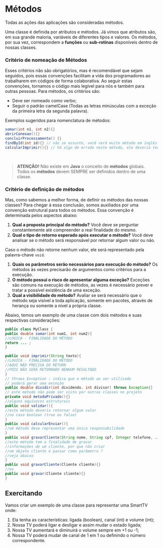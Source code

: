 # Métodos

Todas as ações das aplicações são consideradas métodos.

Uma classe é definida por atributos e métodos. Já vimos que atributos são, em sua grande maioria, variáveis de diferentes tipos e valores. Os métodos, por sua vez, correspondem a **funções** ou **sub-rotinas** disponíveis dentro de nossas classes.

### Critério de nomeação de Métodos[](https://glysns.gitbook.io/java-basico/sintaxe/metodos#criterio-de-nomeacao-de-metodos)

Esses critérios não são obrigatórios, mas é recomendável que sejam seguidos, pois essas convenções facilitam a vida dos programadores ao trabalharem em códigos de forma colaborativa. Ao seguir estas convenções, tornamos o código mais legível para nós e também para outras pessoas. Para métodos, os critérios são:

-   Deve ser nomeado como verbo;
-   Seguir o padrão camelCase (Todas as letras minúsculas com a exceção da primeira letra da segunda palavra).

Exemplos sugeridos para nomenclatura de métodos:
```java
somar(int n1, int n2){}
abrirConexao(){}
concluirProcessamento() {}
findById(int id){} // não se assuste, você verá muito método em inglês em sua jornada
calcularImprimir(){} // há algo de errado neste método, ele deveria ter uma única finalidade
```
​
>__ATENÇÃO!__
>Não existe em **Java** o conceito de **métodos** globais. Todos os **métodos** devem SEMPRE ser definidos dentro de uma classe.

### Critério de definição de métodos[](https://glysns.gitbook.io/java-basico/sintaxe/metodos#criterio-de-definicao-de-metodos)

Mas, como sabemos a melhor forma, de definir os métodos das nossas classes? Para chegar à essa conclusão, somos auxiliados por uma convenção estrutural para todos os métodos. Essa convenção é determinada pelos aspectos abaixo:

1. **Qual a proposta principal do método?** Você deve se perguntar constantemente até compreender a real finalidade do mesmo.
2. **Qual o tipo de retorno esperado após executar o método?** Você deve analisar se o método será responsável por retornar algum valor ou não.

Caso o método não retorne nenhum valor, ele será representado pela palavra-chave `void`.

1. **Quais os parâmetros serão necessários para execução do método?** Os métodos às vezes precisarão de argumentos como critérios para a execução.
2. **O método possui o risco de apresentar alguma exceção?** Exceções são comuns na execução de métodos, as vezes é necessário prever e tratar a possível existência de uma exceção.
3. **Qual a visibilidade do método?** Avaliar se será necessário que o método seja visível a toda aplicação, somente em pacotes, através de herança ou somente a nível a própria classe.

Abaixo, temos um exemplo de uma classe com dois métodos e suas respectivas considerações:

```java
public class MyClass {
public double somar(int num1, int num2){
//LOGICA - FINALIDADE DO MÉTODO
return ... ;
}

public void imprimir(String texto){
//LOGICA - FINALIDADE DO MÉTODO
//AQUI NÃO PRECISA DO RETURN
//POIS NÃO SERÁ RETORNADO NENHUM RESULTADO
}
// throws Exception : indica que o método ao ser utilizado
// poderá gerar uma exceção
public double dividir(int dividendo, int divisor) throws Exception{}
// este método não pode ser visto por outras classes no projeto
private void metodoPrivado(){}
//alguns equívocos estruturais
public void validar(){
//este método deveria retornar algum valor
//no caso boolean (true ou false)
}
public void calcularEnviar(){
//um método deve representar uma única responsabilidade
}
public void gravarCliente(String nome, String cpf, Integer telefone, ....){
//este método tem a finalidade de gravar
//informações de um cliente, por que não criar
//um objeto cliente e passar como parâmetro ?
//veja abaixo
}
public void gravarCliente(Cliente cliente){}
//ou
public void gravar(Cliente cliente){}
}
```

## Exercitando[](https://glysns.gitbook.io/java-basico/sintaxe/metodos#exercitando)

Vamos criar um exemplo de uma classe para representar uma SmartTV onde:

1. Ela tenha as características: ligada (boolean), canal (int) e volume (int);
2. Nossa TV poderá ligar e desligar e assim mudar o estado ligada;
3. Nossa TV aumentará e diminuirá o volume sempre em +1 ou -1;
4. Nossa TV poderá mudar de canal de 1 em 1 ou definindo o número correspondente.
